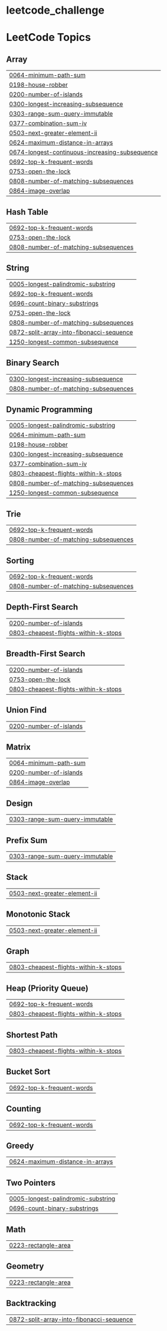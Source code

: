 # leetcode_challenge
<!---LeetCode Topics Start-->
# LeetCode Topics
## Array
|  |
| ------- |
| [0064-minimum-path-sum](https://github.com/FaiqQazi/leetcode_challenge/tree/master/0064-minimum-path-sum) |
| [0198-house-robber](https://github.com/FaiqQazi/leetcode_challenge/tree/master/0198-house-robber) |
| [0200-number-of-islands](https://github.com/FaiqQazi/leetcode_challenge/tree/master/0200-number-of-islands) |
| [0300-longest-increasing-subsequence](https://github.com/FaiqQazi/leetcode_challenge/tree/master/0300-longest-increasing-subsequence) |
| [0303-range-sum-query-immutable](https://github.com/FaiqQazi/leetcode_challenge/tree/master/0303-range-sum-query-immutable) |
| [0377-combination-sum-iv](https://github.com/FaiqQazi/leetcode_challenge/tree/master/0377-combination-sum-iv) |
| [0503-next-greater-element-ii](https://github.com/FaiqQazi/leetcode_challenge/tree/master/0503-next-greater-element-ii) |
| [0624-maximum-distance-in-arrays](https://github.com/FaiqQazi/leetcode_challenge/tree/master/0624-maximum-distance-in-arrays) |
| [0674-longest-continuous-increasing-subsequence](https://github.com/FaiqQazi/leetcode_challenge/tree/master/0674-longest-continuous-increasing-subsequence) |
| [0692-top-k-frequent-words](https://github.com/FaiqQazi/leetcode_challenge/tree/master/0692-top-k-frequent-words) |
| [0753-open-the-lock](https://github.com/FaiqQazi/leetcode_challenge/tree/master/0753-open-the-lock) |
| [0808-number-of-matching-subsequences](https://github.com/FaiqQazi/leetcode_challenge/tree/master/0808-number-of-matching-subsequences) |
| [0864-image-overlap](https://github.com/FaiqQazi/leetcode_challenge/tree/master/0864-image-overlap) |
## Hash Table
|  |
| ------- |
| [0692-top-k-frequent-words](https://github.com/FaiqQazi/leetcode_challenge/tree/master/0692-top-k-frequent-words) |
| [0753-open-the-lock](https://github.com/FaiqQazi/leetcode_challenge/tree/master/0753-open-the-lock) |
| [0808-number-of-matching-subsequences](https://github.com/FaiqQazi/leetcode_challenge/tree/master/0808-number-of-matching-subsequences) |
## String
|  |
| ------- |
| [0005-longest-palindromic-substring](https://github.com/FaiqQazi/leetcode_challenge/tree/master/0005-longest-palindromic-substring) |
| [0692-top-k-frequent-words](https://github.com/FaiqQazi/leetcode_challenge/tree/master/0692-top-k-frequent-words) |
| [0696-count-binary-substrings](https://github.com/FaiqQazi/leetcode_challenge/tree/master/0696-count-binary-substrings) |
| [0753-open-the-lock](https://github.com/FaiqQazi/leetcode_challenge/tree/master/0753-open-the-lock) |
| [0808-number-of-matching-subsequences](https://github.com/FaiqQazi/leetcode_challenge/tree/master/0808-number-of-matching-subsequences) |
| [0872-split-array-into-fibonacci-sequence](https://github.com/FaiqQazi/leetcode_challenge/tree/master/0872-split-array-into-fibonacci-sequence) |
| [1250-longest-common-subsequence](https://github.com/FaiqQazi/leetcode_challenge/tree/master/1250-longest-common-subsequence) |
## Binary Search
|  |
| ------- |
| [0300-longest-increasing-subsequence](https://github.com/FaiqQazi/leetcode_challenge/tree/master/0300-longest-increasing-subsequence) |
| [0808-number-of-matching-subsequences](https://github.com/FaiqQazi/leetcode_challenge/tree/master/0808-number-of-matching-subsequences) |
## Dynamic Programming
|  |
| ------- |
| [0005-longest-palindromic-substring](https://github.com/FaiqQazi/leetcode_challenge/tree/master/0005-longest-palindromic-substring) |
| [0064-minimum-path-sum](https://github.com/FaiqQazi/leetcode_challenge/tree/master/0064-minimum-path-sum) |
| [0198-house-robber](https://github.com/FaiqQazi/leetcode_challenge/tree/master/0198-house-robber) |
| [0300-longest-increasing-subsequence](https://github.com/FaiqQazi/leetcode_challenge/tree/master/0300-longest-increasing-subsequence) |
| [0377-combination-sum-iv](https://github.com/FaiqQazi/leetcode_challenge/tree/master/0377-combination-sum-iv) |
| [0803-cheapest-flights-within-k-stops](https://github.com/FaiqQazi/leetcode_challenge/tree/master/0803-cheapest-flights-within-k-stops) |
| [0808-number-of-matching-subsequences](https://github.com/FaiqQazi/leetcode_challenge/tree/master/0808-number-of-matching-subsequences) |
| [1250-longest-common-subsequence](https://github.com/FaiqQazi/leetcode_challenge/tree/master/1250-longest-common-subsequence) |
## Trie
|  |
| ------- |
| [0692-top-k-frequent-words](https://github.com/FaiqQazi/leetcode_challenge/tree/master/0692-top-k-frequent-words) |
| [0808-number-of-matching-subsequences](https://github.com/FaiqQazi/leetcode_challenge/tree/master/0808-number-of-matching-subsequences) |
## Sorting
|  |
| ------- |
| [0692-top-k-frequent-words](https://github.com/FaiqQazi/leetcode_challenge/tree/master/0692-top-k-frequent-words) |
| [0808-number-of-matching-subsequences](https://github.com/FaiqQazi/leetcode_challenge/tree/master/0808-number-of-matching-subsequences) |
## Depth-First Search
|  |
| ------- |
| [0200-number-of-islands](https://github.com/FaiqQazi/leetcode_challenge/tree/master/0200-number-of-islands) |
| [0803-cheapest-flights-within-k-stops](https://github.com/FaiqQazi/leetcode_challenge/tree/master/0803-cheapest-flights-within-k-stops) |
## Breadth-First Search
|  |
| ------- |
| [0200-number-of-islands](https://github.com/FaiqQazi/leetcode_challenge/tree/master/0200-number-of-islands) |
| [0753-open-the-lock](https://github.com/FaiqQazi/leetcode_challenge/tree/master/0753-open-the-lock) |
| [0803-cheapest-flights-within-k-stops](https://github.com/FaiqQazi/leetcode_challenge/tree/master/0803-cheapest-flights-within-k-stops) |
## Union Find
|  |
| ------- |
| [0200-number-of-islands](https://github.com/FaiqQazi/leetcode_challenge/tree/master/0200-number-of-islands) |
## Matrix
|  |
| ------- |
| [0064-minimum-path-sum](https://github.com/FaiqQazi/leetcode_challenge/tree/master/0064-minimum-path-sum) |
| [0200-number-of-islands](https://github.com/FaiqQazi/leetcode_challenge/tree/master/0200-number-of-islands) |
| [0864-image-overlap](https://github.com/FaiqQazi/leetcode_challenge/tree/master/0864-image-overlap) |
## Design
|  |
| ------- |
| [0303-range-sum-query-immutable](https://github.com/FaiqQazi/leetcode_challenge/tree/master/0303-range-sum-query-immutable) |
## Prefix Sum
|  |
| ------- |
| [0303-range-sum-query-immutable](https://github.com/FaiqQazi/leetcode_challenge/tree/master/0303-range-sum-query-immutable) |
## Stack
|  |
| ------- |
| [0503-next-greater-element-ii](https://github.com/FaiqQazi/leetcode_challenge/tree/master/0503-next-greater-element-ii) |
## Monotonic Stack
|  |
| ------- |
| [0503-next-greater-element-ii](https://github.com/FaiqQazi/leetcode_challenge/tree/master/0503-next-greater-element-ii) |
## Graph
|  |
| ------- |
| [0803-cheapest-flights-within-k-stops](https://github.com/FaiqQazi/leetcode_challenge/tree/master/0803-cheapest-flights-within-k-stops) |
## Heap (Priority Queue)
|  |
| ------- |
| [0692-top-k-frequent-words](https://github.com/FaiqQazi/leetcode_challenge/tree/master/0692-top-k-frequent-words) |
| [0803-cheapest-flights-within-k-stops](https://github.com/FaiqQazi/leetcode_challenge/tree/master/0803-cheapest-flights-within-k-stops) |
## Shortest Path
|  |
| ------- |
| [0803-cheapest-flights-within-k-stops](https://github.com/FaiqQazi/leetcode_challenge/tree/master/0803-cheapest-flights-within-k-stops) |
## Bucket Sort
|  |
| ------- |
| [0692-top-k-frequent-words](https://github.com/FaiqQazi/leetcode_challenge/tree/master/0692-top-k-frequent-words) |
## Counting
|  |
| ------- |
| [0692-top-k-frequent-words](https://github.com/FaiqQazi/leetcode_challenge/tree/master/0692-top-k-frequent-words) |
## Greedy
|  |
| ------- |
| [0624-maximum-distance-in-arrays](https://github.com/FaiqQazi/leetcode_challenge/tree/master/0624-maximum-distance-in-arrays) |
## Two Pointers
|  |
| ------- |
| [0005-longest-palindromic-substring](https://github.com/FaiqQazi/leetcode_challenge/tree/master/0005-longest-palindromic-substring) |
| [0696-count-binary-substrings](https://github.com/FaiqQazi/leetcode_challenge/tree/master/0696-count-binary-substrings) |
## Math
|  |
| ------- |
| [0223-rectangle-area](https://github.com/FaiqQazi/leetcode_challenge/tree/master/0223-rectangle-area) |
## Geometry
|  |
| ------- |
| [0223-rectangle-area](https://github.com/FaiqQazi/leetcode_challenge/tree/master/0223-rectangle-area) |
## Backtracking
|  |
| ------- |
| [0872-split-array-into-fibonacci-sequence](https://github.com/FaiqQazi/leetcode_challenge/tree/master/0872-split-array-into-fibonacci-sequence) |
<!---LeetCode Topics End-->